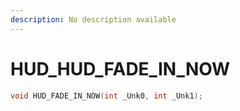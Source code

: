 ```yaml
---
description: No description available 
---
```


# HUD\_HUD_FADE_IN_NOW

```cpp
void HUD_FADE_IN_NOW(int _Unk0, int _Unk1);
```
